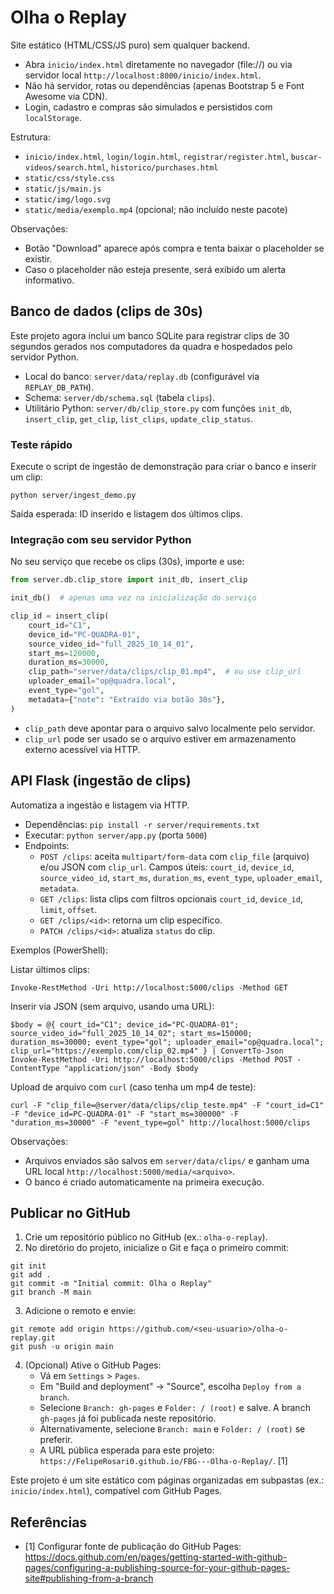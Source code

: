 # Olha o Replay

Site estático (HTML/CSS/JS puro) sem qualquer backend.

- Abra `inicio/index.html` diretamente no navegador (file://) ou via servidor local `http://localhost:8000/inicio/index.html`.
- Não há servidor, rotas ou dependências (apenas Bootstrap 5 e Font Awesome via CDN).
- Login, cadastro e compras são simulados e persistidos com `localStorage`.

Estrutura:

- `inicio/index.html`, `login/login.html`, `registrar/register.html`, `buscar-videos/search.html`, `historico/purchases.html`
- `static/css/style.css`
- `static/js/main.js`
- `static/img/logo.svg`
- `static/media/exemplo.mp4` (opcional; não incluído neste pacote)

Observações:
- Botão "Download" aparece após compra e tenta baixar o placeholder se existir.
- Caso o placeholder não esteja presente, será exibido um alerta informativo.

## Banco de dados (clips de 30s)

Este projeto agora inclui um banco SQLite para registrar clips de 30 segundos gerados nos computadores da quadra e hospedados pelo servidor Python.

- Local do banco: `server/data/replay.db` (configurável via `REPLAY_DB_PATH`).
- Schema: `server/db/schema.sql` (tabela `clips`).
- Utilitário Python: `server/db/clip_store.py` com funções `init_db`, `insert_clip`, `get_clip`, `list_clips`, `update_clip_status`.

### Teste rápido

Execute o script de ingestão de demonstração para criar o banco e inserir um clip:

```
python server/ingest_demo.py
```

Saída esperada: ID inserido e listagem dos últimos clips.

### Integração com seu servidor Python

No seu serviço que recebe os clips (30s), importe e use:

```python
from server.db.clip_store import init_db, insert_clip

init_db()  # apenas uma vez na inicialização do serviço

clip_id = insert_clip(
    court_id="C1",
    device_id="PC-QUADRA-01",
    source_video_id="full_2025_10_14_01",
    start_ms=120000,
    duration_ms=30000,
    clip_path="server/data/clips/clip_01.mp4",  # ou use clip_url
    uploader_email="op@quadra.local",
    event_type="gol",
    metadata={"note": "Extraído via botão 30s"},
)
```

- `clip_path` deve apontar para o arquivo salvo localmente pelo servidor.
- `clip_url` pode ser usado se o arquivo estiver em armazenamento externo acessível via HTTP.

## API Flask (ingestão de clips)

Automatiza a ingestão e listagem via HTTP.

- Dependências: `pip install -r server/requirements.txt`
- Executar: `python server/app.py` (porta `5000`)
- Endpoints:
  - `POST /clips`: aceita `multipart/form-data` com `clip_file` (arquivo) e/ou JSON com `clip_url`. Campos úteis: `court_id`, `device_id`, `source_video_id`, `start_ms`, `duration_ms`, `event_type`, `uploader_email`, `metadata`.
  - `GET /clips`: lista clips com filtros opcionais `court_id`, `device_id`, `limit`, `offset`.
  - `GET /clips/<id>`: retorna um clip específico.
  - `PATCH /clips/<id>`: atualiza `status` do clip.

Exemplos (PowerShell):

Listar últimos clips:

```
Invoke-RestMethod -Uri http://localhost:5000/clips -Method GET
```

Inserir via JSON (sem arquivo, usando uma URL):

```
$body = @{ court_id="C1"; device_id="PC-QUADRA-01"; source_video_id="full_2025_10_14_02"; start_ms=150000; duration_ms=30000; event_type="gol"; uploader_email="op@quadra.local"; clip_url="https://exemplo.com/clip_02.mp4" } | ConvertTo-Json
Invoke-RestMethod -Uri http://localhost:5000/clips -Method POST -ContentType "application/json" -Body $body
```

Upload de arquivo com `curl` (caso tenha um mp4 de teste):

```
curl -F "clip_file=@server/data/clips/clip_teste.mp4" -F "court_id=C1" -F "device_id=PC-QUADRA-01" -F "start_ms=300000" -F "duration_ms=30000" -F "event_type=gol" http://localhost:5000/clips
```

Observações:
- Arquivos enviados são salvos em `server/data/clips/` e ganham uma URL local `http://localhost:5000/media/<arquivo>`.
- O banco é criado automaticamente na primeira execução.

## Publicar no GitHub

1. Crie um repositório público no GitHub (ex.: `olha-o-replay`).
2. No diretório do projeto, inicialize o Git e faça o primeiro commit:

```
git init
git add .
git commit -m "Initial commit: Olha o Replay"
git branch -M main
```

3. Adicione o remoto e envie:

```
git remote add origin https://github.com/<seu-usuario>/olha-o-replay.git
git push -u origin main
```

4. (Opcional) Ative o GitHub Pages:
   - Vá em `Settings` > `Pages`.
   - Em "Build and deployment" → "Source", escolha `Deploy from a branch`.
   - Selecione `Branch: gh-pages` e `Folder: / (root)` e salve. A branch `gh-pages` já foi publicada neste repositório.
   - Alternativamente, selecione `Branch: main` e `Folder: / (root)` se preferir.
   - A URL pública esperada para este projeto: `https://FelipeRosari0.github.io/FBG---Olha-o-Replay/`. [1]

Este projeto é um site estático com páginas organizadas em subpastas (ex.: `inicio/index.html`), compatível com GitHub Pages.

## Referências

- [1] Configurar fonte de publicação do GitHub Pages: https://docs.github.com/en/pages/getting-started-with-github-pages/configuring-a-publishing-source-for-your-github-pages-site#publishing-from-a-branch